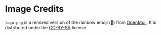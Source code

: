# Image Credits
`logo.png` is a remixed version of the rainbow emoji (🌈) from [OpenMoji](https://openmoji.org/about/). It is distributed under the [CC-BY-SA](https://creativecommons.org/licenses/by-sa/4.0/) license